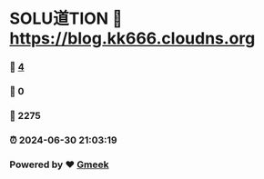 # SOLU道TION :link: https://blog.kk666.cloudns.org 
### :page_facing_up: [4](https://blog.kk666.cloudns.org/tag.html) 
### :speech_balloon: 0 
### :hibiscus: 2275 
### :alarm_clock: 2024-06-30 21:03:19 
### Powered by :heart: [Gmeek](https://github.com/Meekdai/Gmeek)
